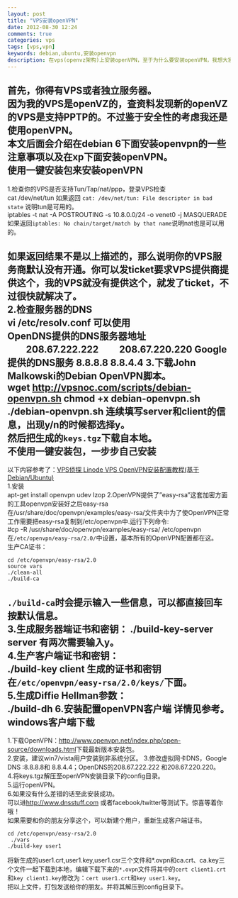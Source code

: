 ```yaml
---
layout: post
title: "VPS安装openVPN"
date: 2012-08-30 12:24
comments: true
categories: vps
tags: [vps,vpn]
keywords: debian,ubuntu,安装openvpn
description: 在vps(openvz架构)上安装openVPN，至于为什么要安装openVPN，我想大家都懂的。
---
```

首先，你得有VPS或者独立服务器。   
因为我的VPS是openVZ的，查资料发现新的openVZ的VPS是支持PPTP的。不过鉴于安全性的考虑我还是使用openVPN。   
本文后面会介绍在debian 6下面安装openvpn的一些注意事项以及在xp下面安装openVPN。   
使用一键安装包来安装openVPN   
---
1.检查你的VPS是否支持Tun/Tap/nat/ppp，登录VPS检查    
	cat /dev/net/tun
如果返回 `cat: /dev/net/tun: File descriptor in bad state` 说明tun是可用的。   
	iptables -t nat -A POSTROUTING -s 10.8.0.0/24 -o venet0 -j MASQUERADE
如果返回`iptables: No chain/target/match by that name`说明nat也是可以用的。   
<!--more-->
如果返回结果不是以上描述的，那么说明你的VPS服务商默认没有开通。你可以发ticket要求VPS提供商提供这个，我的VPS就没有提供这个，就发了ticket，不过很快就解决了。   
2.检查服务器的DNS    
	vi /etc/resolv.conf
可以使用    
OpenDNS提供的DNS服务器地址
　　208.67.222.222
　　208.67.220.220
Google提供的DNS服务
	8.8.8.8
	8.8.4.4
3.下载John Malkowski的Debian OpenVPN脚本。    
	wget http://vpsnoc.com/scripts/debian-openvpn.sh
	chmod +x debian-openvpn.sh
	./debian-openvpn.sh
连续填写server和client的信息，出现y/n的时候都选择y。   
然后把生成的`keys.tgz`下载自本地。   
不使用一键安装包，一步步自己安装
---
以下内容参考了：[VPS侦探 Linode VPS OpenVPN安装配置教程(基于Debian/Ubuntu)](http://www.vpser.net/build/linode-install-openvpn.html)      
1.安装   
	apt-get install openvpn udev lzop
2.OpenVPN提供了”easy-rsa”这套加密方面的工具openvpn安装好之后easy-rsa在/usr/share/doc/openvpn/examples/easy-rsa/文件夹中为了使OpenVPN正常工作需要把easy-rsa复制到/etc/openvpn中.运行下列命令:     
	#cp -R /usr/share/doc/openvpn/examples/easy-rsa/ /etc/openvpn
在`/etc/openvpn/easy-rsa/2.0/`中设置，基本所有的OpenVPN配置都在这。   
生产CA证书：   
```
cd /etc/openvpn/easy-rsa/2.0
source vars
./clean-all
./build-ca
```
`./build-ca`时会提示输入一些信息，可以都直接回车按默认信息。   
3.生成服务器端证书和密钥：
	./build-key-server server
有两次需要输入y。   
4.生产客户端证书和密钥：   
	./build-key client
生成的证书和密钥在`/etc/openvpn/easy-rsa/2.0/keys/`下面。   
5.生成Diffie Hellman参数：    
	./build-dh
6.安装配置openVPN客户端    详情见参考。   
windows客户端下载
---
1.下载OpenVPN：<http://www.openvpn.net/index.php/open-source/downloads.html>下载最新版本安装包。   
2.安装，建议win7/vista用户安装到非系统分区。
3.修改虚拟网卡DNS，Google DNS :8.8.8.8和 8.8.4.4；OpenDNS的208.67.222.222 和208.67.220.220。   
4.将keys.tgz解压至openVPN安装目录下的config目录。   
5.运行openVPN。   
6.如果没有什么差错的话至此安装成功。   
可以进<http://www.dnsstuff.com> 或者facebook/twitter等测试下。惊喜等着你哦！   
如果需要和你的朋友分享这个，可以新建个用户，重新生成客户端证书。   
```
cd /etc/openvpn/easy-rsa/2.0
 ./vars
./build-key user1
```
将新生成的user1.crt,user1.key,user1.csr三个文件和*.ovpn和ca.crt、ca.key三个文件一起下载到本地，编辑下载下来的`*.ovpn`文件将其中的`cert client1.crt`和`key client1.key`修改为：`cert user1.crt`和`key user1.key`。    
把以上文件，打包发送给你的朋友。并将其解压到config目录下。     
<br />


